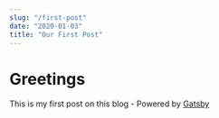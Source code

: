 ```yaml
---
slug: "/first-post"
date: "2020-01-03"
title: "Our First Post"
---
```


# Greetings

This is my first post on this blog - Powered by [Gatsby][gatsby]

[gatsby]: https://www.gatsbyjs.org/

